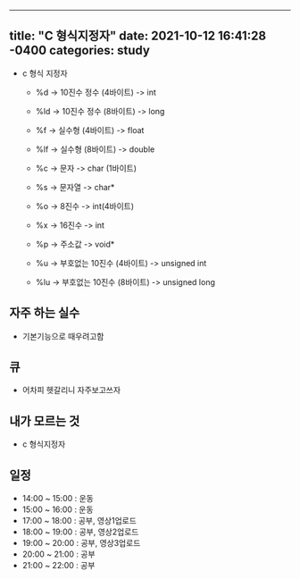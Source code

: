   ---
title: "C 형식지정자"
date: 2021-10-12 16:41:28 -0400
categories: study
---
  - c 형식 지정자
    - %d -> 10진수 정수 (4바이트) -> int



    - %ld -> 10진수 정수 (8바이트) -> long



    - %f -> 실수형 (4바이트) -> float



    - %lf -> 실수형 (8바이트) -> double



    - %c -> 문자 -> char (1바이트)



    - %s -> 문자열 -> char*



    - %o -> 8진수 -> int(4바이트)



    - %x -> 16진수 -> int



    - %p -> 주소값 -> void*



    - %u -> 부호없는 10진수 (4바이트) -> unsigned int



    - %lu -> 부호없는 10진수 (8바이트) -> unsigned long




## 자주 하는 실수
  - 기본기능으로 때우려고함
## 큐
  - 어차피 헷갈리니 자주보고쓰자
## 내가 모르는 것
  - c 형식지정자
   
## 일정    
- 14:00 ~ 15:00 : 운동
- 15:00 ~ 16:00 : 운동
- 17:00 ~ 18:00 : 공부, 영상1업로드
- 18:00 ~ 19:00 : 공부, 영상2업로드
- 19:00 ~ 20:00 : 공부, 영상3업로드
- 20:00 ~ 21:00 : 공부
- 21:00 ~ 22:00 : 공부
